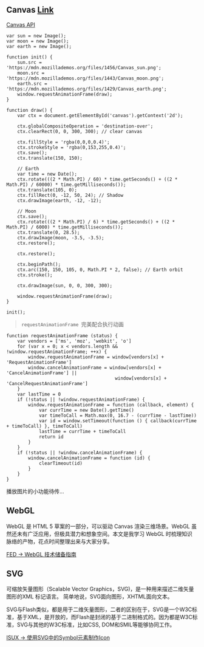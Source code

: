 ## Canvas [Link](https://developer.mozilla.org/zh-CN/docs/Web/API/Canvas_API/Tutorial)[Canvas API](https://developer.mozilla.org/zh-CN/docs/Web/API/Canvas_API/Tutorial)    var sun = new Image();    var moon = new Image();    var earth = new Image();    function init() {        sun.src = 'https://mdn.mozillademos.org/files/1456/Canvas_sun.png';        moon.src = 'https://mdn.mozillademos.org/files/1443/Canvas_moon.png';        earth.src = 'https://mdn.mozillademos.org/files/1429/Canvas_earth.png';        window.requestAnimationFrame(draw);    }    function draw() {        var ctx = document.getElementById('canvas').getContext('2d');        ctx.globalCompositeOperation = 'destination-over';        ctx.clearRect(0, 0, 300, 300); // clear canvas        ctx.fillStyle = 'rgba(0,0,0,0.4)';        ctx.strokeStyle = 'rgba(0,153,255,0.4)';        ctx.save();        ctx.translate(150, 150);        // Earth        var time = new Date();        ctx.rotate(((2 * Math.PI) / 60) * time.getSeconds() + ((2 * Math.PI) / 60000) * time.getMilliseconds());        ctx.translate(105, 0);        ctx.fillRect(0, -12, 50, 24); // Shadow        ctx.drawImage(earth, -12, -12);        // Moon        ctx.save();        ctx.rotate(((2 * Math.PI) / 6) * time.getSeconds() + ((2 * Math.PI) / 6000) * time.getMilliseconds());        ctx.translate(0, 28.5);        ctx.drawImage(moon, -3.5, -3.5);        ctx.restore();        ctx.restore();        ctx.beginPath();        ctx.arc(150, 150, 105, 0, Math.PI * 2, false); // Earth orbit        ctx.stroke();        ctx.drawImage(sun, 0, 0, 300, 300);        window.requestAnimationFrame(draw);    }    init();> `requestAnimationFrame `完美配合执行动画    function requestAnimationFrame (status) {        var vendors = ['ms', 'moz', 'webkit', 'o']        for (var x = 0; x < vendors.length && !window.requestAnimationFrame; ++x) {            window.requestAnimationFrame = window[vendors[x] + 'RequestAnimationFrame']            window.cancelAnimationFrame = window[vendors[x] + 'CancelAnimationFrame'] ||                                            window[vendors[x] + 'CancelRequestAnimationFrame']        }        var lastTime = 0        if (!status || !window.requestAnimationFrame) {            window.requestAnimationFrame = function (callback, element) {                var currTime = new Date().getTime()                var timeToCall = Math.max(0, 16.7 - (currTime - lastTime))                var id = window.setTimeout(function () { callback(currTime + timeToCall) }, timeToCall)                lastTime = currTime + timeToCall                return id            }        }        if (!status || !window.cancelAnimationFrame) {            window.cancelAnimationFrame = function (id) {                clearTimeout(id)            }        }    }播放图片的小功能待传...## WebGLWebGL 是 HTML 5 草案的一部分，可以驱动 Canvas 渲染三维场景。WebGL 虽然还未有广泛应用，但极具潜力和想象空间。本文是我学习 WebGL 时梳理知识脉络的产物，花点时间整理出来与大家分享。[FED -> WebGL 技术储备指南](http://taobaofed.org/blog/2015/12/21/webgl-handbook/)## SVG可缩放矢量图形（Scalable Vector Graphics，SVG)，是一种用来描述二维矢量图形的XML 标记语言。 简单地说，SVG面向图形，XHTML面向文本。SVG与Flash类似，都是用于二维矢量图形，二者的区别在于，SVG是一个W3C标准，基于XML，是开放的，而Flash是封闭的基于二进制格式的。因为都是W3C标准，SVG与其他的W3C标准，比如CSS, DOM和SMIL等能够协同工作。[ISUX -> 使用SVG中的Symbol元素制作Icon](https://isux.tencent.com/16292.html)